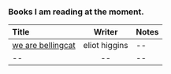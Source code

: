 ### Books I am reading at the moment.

| Title      | Writer | Notes     |
| :---        |    :----:   |   -----------     |
| [we are bellingcat](https://www.bellingcat.com/book/)   | eliot higgins        |   --  |
| -- | -- | -- |
